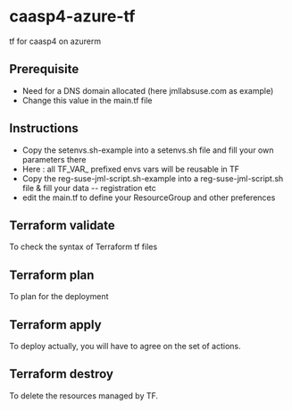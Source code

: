 # caasp4-azure-tf
tf for caasp4 on azurerm
## Prerequisite
- Need for a DNS domain allocated (here jmllabsuse.com as example)
- Change this value in the main.tf file
## Instructions
- Copy the setenvs.sh-example into a setenvs.sh file and fill your own parameters there
- Here : all TF_VAR_ prefixed envs vars will be reusable in TF 
- Copy the reg-suse-jml-script.sh-example into a reg-suse-jml-script.sh file & fill your data 
 -- registration etc
- edit the main.tf to define your ResourceGroup and other preferences
## Terraform validate
To check the syntax of Terraform tf files
## Terraform plan
To plan for the deployment
## Terraform apply
To deploy actually, you will have to agree on the set of actions.
## Terraform destroy
To delete the resources managed by TF.
